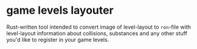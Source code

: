 # game levels layouter
Rust-written tool intended to convert image of level-layout to `ron`-file with level-layout information about collisions, substances and any other stuff you'd like to register in your game levels.
